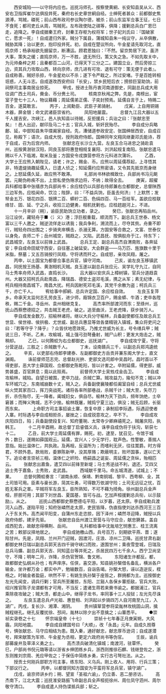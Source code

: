 <!-- { "loadSidebar": true } -->
　　西安城陷——以守将内应也。巡抚冯师孔、按察使黄絅、长安知县吴从义、西安右卫指挥崔尔达俱投井死，秦府右长史章世絅自经。士绅死者甚众：前都御史焦源溥，骂贼，磔死；前山西布政司参议陶尔德，被杀；前山东监军佥事王征，七日不食死；都司吏丘从周，骂贼死。左布政使陆之祺等，俱降；援剿总兵白广恩巳走，追降之。李自成据秦王府，封秦王存枢为权将军；世子妃刘氏曰：『国破家亡，愿求一死』！自成遣归外家。贼分下属县，蒲城知县朱一纯议守，从卒俱散，贼胁其降；诒以更衣，抱印投井死。初，自成在楚议所向，牛金星请先取河北，直捣京师；杨承裕欲先据留京，断漕运。顾君恩独曰：『不然。留京势居下流，虽济大事，策失之缓；直捣京师，万一不胜，退无所归，策又失之急。不如先取关中，为元帅桑梓之邦；且秦都百二山河，已得天下三分之二。建国立业，然后旁掠三边，资其兵力攻取山西，转向京师，庶几进有可攻、退有可守：策无便于此者』。自成称善。贼好杀掠，牛金星劝以不杀；遂下令严戢之，所过安堵。于是百姓转相诳惑，人无斗志。自成遂改西安府曰「长安」，禁乡民短后衣；搒掠巨室助饷，前祠祭司主事南居业掠死。
　　甲戌，授进士陈丹衷河南道御史，同副总兵成大用往调广西土司兵，賫金、币分赉土司。
　　核南京秋闱之弊。先是，南榜出，宦室子登七十三人，物议藉藉；周延儒弟正儒、子奕封预焉。延儒自言于上，特赐二百金，遂莫敢言。
　　丙子，上阅勳臣、武臣子弟骑射。
　　戊寅，上自用铜锡木器，屏金银；命文武诸臣崇省约。
　　凤阳地屡震。
　　总督九江吕大器以五千人援吉安。次峡江，邑人执知县以待贼，反拒援兵；兵诒之曰：『张献忠至矣』！邑人出迎，献印及马二十五；官兵入城，斩奸民殆尽。
　　李自成分兵略鄜、延，中部知县朱华堞阖家自经。先，漕储道参政安定、张国绅居西安，自成召见，称殿下；语次，自成大悦，授刑政府侍郎。国绅同年文翔凤继妻邓氏能诗，荐于自成，召为后宫内师。
　　张献忠在长沙立九营。左良玉合马进忠之骑赴袁州，巡按黄澍驻汉阳，同良玉部将惠登相规复襄阳、刘洪起规复南阳。张献忠遣马赐以千人下临湘，取米及釜；方国安令戎旗营参将方元科进次蒲圻。
　　乙酉，大学士王应熊入朝陛见，请老；许之，赐金、币。应熊以周延儒荐起，上寻悟其非，特遣缇骑趣延儒入，日遣人侦之；知延儒约应熊密语，又令其先抵京而身继之。上怒延儒久延，故应熊不敢滞。
　　礼部尚书林欲楫致仕，兵部尚书冯元颷罢。元颷伪称疾不出，上尝私使伪赂求边将，不纳；故得全去。
　　庚寅，超擢兵科都给事中张缙彦为兵部尚书；余应桂仍以兵部右侍郎兼右佥都御史，总督陕西三边军务。应桂闻命，饮泣；陛辞，曰：『不益兵饷，臣虽去何济』！上默然；发帑金五万、银花四百、银牌二百、蟒紵二百、色绢四百、马一百给军。盖欲应桂联络甘、固、延、宁之兵，收拾三边健勇，相机抚剿也。应桂趑趄河上，不进。
　　十一月辛卯〔朔〕，谕臣民助饷立功者，录之。
　　癸巳，张献忠再陷岳州。沿江设伏，藏轻舟于■〈氵义〉港；浮巨舰重载，顺流而下。副总兵王世泰、杨文富以三千人邀之，贼逆流佯走以诱我；我兵争利，溯流而上，尽夺其赀。舟重不即行，贼轻舟四出围之；步骑夹岸横击，杀溺无算。方国安等合救之，文富、世泰仅以身免，丧师二千；岳州城空，贼趋之，又陷。武昌抚、按俱舣舟于江，待东下；武昌城空，左良玉以前锋上武昌。
　　总兵王定、副总兵高杰自渭南败，各奔延安；李自成命田斌守西安，自往塞上破延安。大会群盗——马万匹、旌旗数十里于米脂，祭墓；又五百骑按行凤翔，守将诱而歼之。自成怒，亲攻凤翔，屠之。
　　丙申，以土国宝为都督佥事总兵官，镇守河南。
　　己亥，谕左良玉移镇武昌，同抚按王扬基、黄澍相机灭贼。良玉遂以副总兵张应元、吴学礼守九江，自同马士秀率舟师入武昌，直捣长沙。
　　吕大器以安庆兵上樟树镇，官兵分道趋袁州。大器又招柯氏兵赴南昌，降瑞昌、德安土盗邓毛溪，携之从军；素无纪律，与柯兵相持南昌城下，南昌大扰。柯兵因射死邓毛溪，其党千余散为盗；柯氏兵三千，亦亡千人。
　　宥给事中郝絅、总兵许定国、余应桂自效。
　　左良玉复萍乡。命承天太监何志孔劳良玉，进少师，廕锦衣卫百户，赐金蟒、牛酒；吏卒各陞秩，赐二千金。寻岳州、袁州相继克复。
　　高杰率所部渡河而东；至绦州，巡抚山西蔡懋德招之，共击贼王老虎，破之。追至曲沃，王老虎降，获步骑万人。
　　李自成发金数万，招榆林诸将。继以大兵分守榆林，兵备副使都任及故总兵王世显、侯世禄、侯拱极、尤世威、副总兵惠显等敛各堡精锐入镇城，集众将吏问之曰：『若等守乎？降乎』？众皆伏地愿效死。乃推尤世威为长主，号令缮兵甲；贼说三日，不听。乙未，攻榆城，城上强弓劲弩叠射，贼尸山积；更发大炮击之，贼稍却。
　　乙巳，以何腾蛟为右佥都御史，巡抚湖广。
　　李自成攻宁夏，守将分营逆战，三胜之；杀贼数千人。
　　丁未，设南赣兵三千，以副总兵郑鸿逵统之。
　　辛亥，以吏部右侍郎李建泰、左副都御史方岳贡并兼东阁大学士，直文渊阁。
　　诛前督师范志完、总督赵光拚、吏部文选司郎中吴昌时。昌时首以不得吏部，恶大学士薛国观、佥都御史陈乾阳，皆以计害之。卒附延儒，得吏部，威势甚盛，百官屏息；竟以此殒焉。
　　前督师大学士吴甡戍金齿卫。
　　李自成攻榆林，城陷。自望日被围，吏卒力战，杀贼亡算。贼攻益力，隃旬不克；贼以冲车环城穴之，东南城崩数十丈，贼入之。兵备副使襄陵都任阖室自经；总兵尤世威纵火焚其家百口，挥刀突战死。诸将各率所部巷战，杀贼千计；贼大至，矢尽刀折，杀伤殆尽，无一降者。阖城妇女，俱自尽。榆林为天下劲兵，频年饷绝，士卒窘甚；而殚义殉城，志不少挫。榆林既屠，贼捣宁夏三边，俱没；贼无后顾，长驱而东矣。
　　上命职方司主事招谕土寨，恢复中原；承制招李际遇，际遇迎使者入寨。时际遇与李自成相拒杀，屡挫之；自成锐意攻之，卒不下。
　　李自成攻庆阳四日，陷；兵备副使段复兴、知府董琬、太常寺少卿麻禧死之。贼屠庆阳，执韩王。
　　十二月辛酉朔，故总督丁启睿倡义兵，诛李自成伪将于扶沟，斩获七十二。
　　乙丑，前大学士周延儒有罪，赐死。初，逮至，犹召见，令馆于城外；数日，遂赐如薛国观云。延儒，宜兴人；少无学行，耽声色。性警敏，善揣人意指。始比温体仁，共执政。及再相，反温所为；而嗜利无厌，往往鬻爵。时方得君，不顾外患。款局败，委罪陈新甲，没其厚赂；欺蔽明主，败坏国事，遂以亡天下。追论者言崇祯三相，温体仁之奸险、杨嗣昌之诞妄、周延儒之贪纵，殆相匹云。
　　张献忠出嘉鱼，遣艾四以前锋至新堤；马士秀逆战不利，退还。艾四又追士秀于嘉鱼，士秀败，走武昌。
　　西域献千里马。命五城清道，试城上；不果。
　　总督何腾蛟奏言：『湖南永顺、保靖、黔南铜城、黎平、西粤柳、全，其土司皆可用。臣素与豪长游，简其壮勇，可得数万依湖守险；土司无远征之忧，百姓无客兵之害。平贼将军左良玉，臣所熟知，不可不藉为掎角。徐州副总兵金声桓，肝胆可用；其部下刘世昌、夏国基，皆可与战。乞加声桓援剿总兵衔，以示鼓励』。从之。
　　巡抚山西都御史蔡懋德屯平阳，以岁暮，还太原。李自成勒兵渡河入山西，遂陷平阳；知府张嶙然走太原，吏民皆降，伪直指使刘达杀西河王三百人于东关外。高杰闻平阳变，自蒲州东走恣掠，因下泽州；嶙然寻迎降，贼授以兵政府侍郎，建牙先驱。
　　张献忠自岳州渡江至营与马守应合，献忠獗甚。盖自成西犯去，故献忠得横荆、岳间。
　　礼科都给事中沈胤培乞悯惠王、桂王流离之苦；敕部议择地居之。
　　李自成驰檄山西，兵号百万，刻期欲平燕、晋；遂陷甘州。先是，凤翔、兰州开门迎贼，因渡河，庄浪、凉州二卫降。巡抚甘肃右副都御史林日瑞以副总兵郭天吉四千骑守峡口而败，遂围甘州；乘夜雪登城，日瑞及总兵马爌、副总兵郭天吉、同知蓝台等并死之，杀居民四万七千余人。西宁卫尚坚守，不降；明年二月，诈降，杀伪官贺锦、鲁文彬。
　　东阳诸生许都反。都，故都御史弘纲从孙也；有声庠序。任侠，喜交游。知县姚孙榘借名备乱，横派各户输金，坐许都万金；都实中产，勉输数百，自诣告竭。孙榘大怒，诬以造逆反，桎梏之。时输金者盈庭，哄然不平；有姚生执孙榘于座笞之，群拥都为主。巡按御史左光先闻变，调兵行剿；官兵所至屠掠，东阳、兰谿人各保乡寨拒敌，官兵大败。绍兴推官陈子龙谓都有才可用，不当反；遣诸生蒋若来賫书谕之。都据浦江，官兵乘除夜攻破之；贼大溃，都走山中。继得子龙书，率同事十三人投狱；左光先尽诛之。
　　左良玉遣总兵卢光祖、惠登相、刘洪起以步骑四万人自河南至九江，入湖广。丙戌，复长沙、湘潭、湘阴。
　　贵州镇筸营参将梁胤林攻桃固山洞，擒贼程继孔。继孔反覆扰徐、邳间，胤林以除夕出不意擒之；山寨悉平。
　　●崇祯实录卷之十七
　　怀宗端皇帝（十七）
　　崇祯十七年春正月庚寅朔，大风霾。凤阳地震。
　　李自成自建国号曰「大顺」，改「永昌」元年。自成久觊尊号，惧张献忠、马守应相结为患。既入秦，通好献忠，献忠厚币逊词；自成遂潜号，拜宋献策为军师、牛金星为丞相，更定六政府尚书等伪官。
　　壬辰，谕兵部募废弁及草泽义勇之士。
　　高杰溃兵破清化镇城；南渡河，驻覃怀。
　　癸巳，户部尚书倪元璐等请以浙省乡绅团练乡兵，浙西则推徐石麒、钱继登佐之，浙东则推刘宗周、羌应甲佐之；于保伍中简练乡勇，实行古弓弩社法。从之。
　　授贡士何刚兵部职方司主事，练东阳、义乌兵。刚上收人、用将、行兵三策；下部议行之。
　　丙申，以都督同知方国安为平蛮将军总兵官，镇守湖广。
　　戊戌，谕京师讲乡约；朔、望宣「圣祖六谕」，仍立善、恶二册咨访。
　　高杰南下，江北大震；巡抚淮安路振飞命副总兵全声桓扼徐州、周仕凤守泗州、周尔敬守清口。
　　李自成遣人持伪谍抵兵部；斩之。
